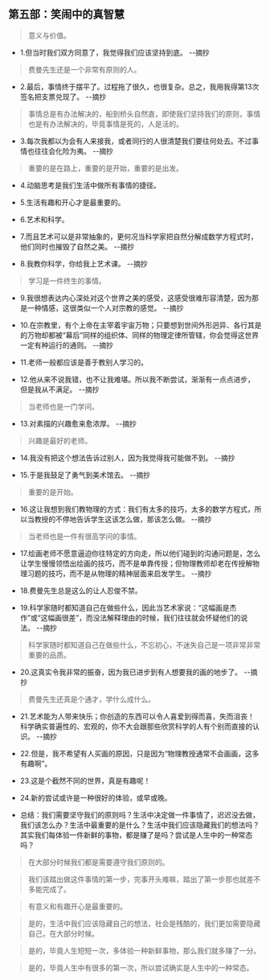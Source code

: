 ## 第五部：笑闹中的真智慧

>意义与价值。

- 1.但当时我们双方同意了，我觉得我们应该坚持到底。 --摘抄

>费曼先生还是一个非常有原则的人。

- 2.最后，事情终于摆平了。过程拖了很久，也很复杂。总之，我用我得第13次签名把支票兑现了。 --摘抄

>事情总是有办法解决的，船到桥头自然直，即使我们坚持我们的原则，事情也是有办法解决的，毕竟事情是死的，人是活的。

- 3.每次我都以为会有人来接我，或者同行的人很清楚我们要往何处去。不过事情也往往会化险为夷。 --摘抄

>重要的是在路上，重要的是开始，重要的是出发。

- 4.动脑思考是我们生活中做所有事情的捷径。

- 5.生活有趣和开心才是最重要的。

- 6.艺术和科学。

- 7.而且艺术可以是非常抽象的，更何况当科学家把自然分解成数学方程式时，他们同时也摧毁了自然之美。 --摘抄

- 8.我教你科学，你给我上艺术课。 --摘抄

>学习是一件终生的事情。

- 9.我很想表达内心深处对这个世界之美的感受，这感受很难形容清楚，因为那是一种情感，这很类似一个人对宗教的感觉。 --摘抄

- 10.在宗教里，有个上帝在主宰着宇宙万物；只要想到世间外形迥异、各行其是的万物却都被“幕后”同样的组织体、同样的物理定律所管辖，你会觉得这世界一定有种运行的通则。 --摘抄

- 11.老师一般都应该是善于教别人学习的。

- 12.他从来不说我错，也不让我难堪。所以我不断尝试，渐渐有一点点进步，但是我从不满足。 --摘抄

>当老师也是一门学问。

- 13.对素描的兴趣愈来愈浓厚。 --摘抄

>兴趣是最好的老师。

- 14.我没有把这个想法告诉过别人，因为我觉得我可能做不到。 --摘抄

- 15.于是我鼓足了勇气到美术馆去。 --摘抄

>重要的是开始。

- 16.这让我想到我们教物理的方式：我们有太多的技巧，太多的数学方程式，所以当教授的不停地告诉学生这该怎么做，那该怎么做。 --摘抄

>当老师也是一件有很高学问的事情。

- 17.绘画老师不愿意逼迫你往特定的方向走，所以他们碰到的沟通问题是，怎么让学生慢慢领悟出绘画的技巧，而不是单靠传授；但物理教师却老在传授解物理习题的技巧，而不是从物理的精神层面来启发学生。 --摘抄

- 18.费曼先生总是这么的让人忍俊不禁。

- 19.科学家随时都知道自己在做些什么，因此当艺术家说：“这幅画是杰作”或“这幅画很差”，而没法解释理由的时候，我们往往就会怀疑他们的说法。 --摘抄

>科学家随时都知道自己在做些什么，不忘初心，不迷失自己是一项非常非常重要的品质。

- 20.这真实令我非常的振奋，因为我已进步到有人想要我的画的地步了。 --摘抄

>费曼先生还真是个通才，学什么成什么。

- 21.艺术能为人带来快乐；你创造的东西可以令人喜爱到得而喜，失而沮丧！科学确实普遍性的、宏观的，你不大会跟那些欣赏科学的人有个别而直接的认识。 --摘抄

- 22.但是，我不希望有人买画的原因，只是因为“物理教授通常不会画画，这多有趣啊”。

- 23.这是个截然不同的世界，真是有趣呢！

- 24.新的尝试或许是一种很好的体验，或早或晚。

- 总结：我们需要坚守我们的原则吗？生活中决定做一件事情了，迟迟没去做，我们该怎么办？生活中最重要的是什么？生活中我们应该隐藏我们的想法吗？其实我们每体验一件新鲜的事物，都是赚了是吗？尝试是人生中的一种常态吗？

>在大部分时候我们都是需要遵守我们原则的。

>我们该踏出做这件事情的第一步，完事开头难嘛，踏出了第一步那也就差不多能完成了。

>有意义和有趣开心是最重要的。

>是的，生活中我们应该隐藏自己的想法，社会是残酷的，我们更加需要隐藏自己，在大部分时候。

>是的，毕竟人生短短一次，多体验一种新鲜事物，那么我们就多赚了一分。

>是的，毕竟人生中有很多的第一次，所以尝试确实是人生中的一种常态。

